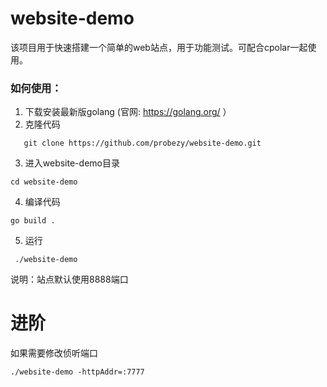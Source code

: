 # website-demo

该项目用于快速搭建一个简单的web站点，用于功能测试。可配合cpolar一起使用。

### 如何使用：

1. 下载安装最新版golang (官网: https://golang.org/ ）
2. 克隆代码
```shell
   git clone https://github.com/probezy/website-demo.git
```
3. 进入website-demo目录
```shell
cd website-demo
```
4. 编译代码
```shell
go build .
```
5. 运行
```shell
 ./website-demo
 ```
说明：站点默认使用8888端口



# 进阶
如果需要修改侦听端口
```shell
./website-demo -httpAddr=:7777
```
   


